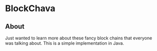 # BlockChava

## About 
Just wanted to learn more about these fancy block chains that everyone was talking about. This is a simple implementation in Java.